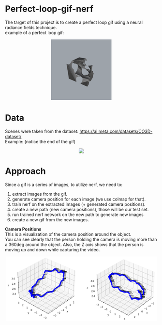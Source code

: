 # Perfect-loop-gif-nerf
The target of this project is to create a perfect loop gif using a neural radiance fields technique.  
example of a perfect loop gif:  

<p align="center">
  <img src="extra/animatedOutput_o.gif" width="200" />
</p>

# Data 
Scenes were taken from the dataset: https://ai.meta.com/datasets/CO3D-dataset/   
Example: (notice the end of the gif) 

<p align="center">
  <img src="extra/rgb_maps.gif" width="200" />
</p>

# Approach 
  
Since a gif is a series of images, to utilize nerf, we need to:  
1) extract images from the gif.
2) generate camera position for each image (we use colmap for that).
3) train nerf on the extracted images (+ generated camera positions).
4) create a new path (new camera positions), those will be our test set.
5) run trained nerf network on the new path to generate new images
6) create a new gif from the new images.


**Camera Positions**  
This is a visualization of the camera position around the object.  
You can see clearly that the person holding the camera is moving more than a 360deg around the object. Also, the Z axis shows that the person is moving up and down while capturing the video.   

<p align="center">
  <img src="extra/cameraPositions.png" width="500" />
</p>



